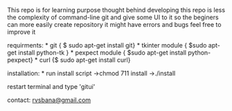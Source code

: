 This repo is for learning purpose thought behind developing this repo is less the complexity of command-line git and give some UI to it so the beginers can more easily create repository 
it might have errors and bugs feel free to improve it

requirments:
	* git { $ sudo apt-get install git}
	* tkinter module { $sudo apt-get install python-tk }
	* pexpect module { $sudo apt-get install python-pexpect}
	* curl {$ sudo apt-get install curl}	
	
installation:
	* run install script
	 ->chmod 711 install
	 ->./install 

restart terminal and type 'gitui'

contact:
	rvsbana@gmail.com
